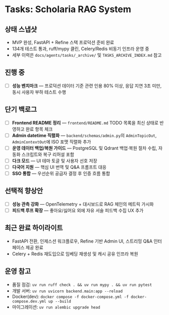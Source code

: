 # Tasks: Scholaria RAG System

## 상태 스냅샷
- MVP 완성, FastAPI + Refine 스택 프로덕션 준비 완료
- 134개 테스트 통과, ruff/mypy 클린, Celery/Redis 비동기 인프라 운영 중
- 세부 이력은 `docs/agents/tasks/_archive/` 및 `TASKS_ARCHIVE_INDEX.md` 참고

## 진행 중
- [ ] **성능 벤치마크** — 프로덕션 데이터 기준 관련 인용 80% 이상, 응답 지연 3초 미만, 동시 사용자 부하 테스트 수행

## 단기 백로그
- [ ] **Frontend README 정리** — `frontend/README.md` TODO 목록을 최신 상태로 반영하고 완료 항목 체크
- [ ] **Admin datetime 직렬화** — `backend/schemas/admin.py`의 `AdminTopicOut`, `AdminContextOut`에 ISO 포맷 직렬화 추가
- [ ] **운영 데이터 백업/복원 가이드** — PostgreSQL 및 Qdrant 백업·복원 절차 수립, 자동화 스크립트와 복구 리허설 포함
- [ ] **다크 모드** — UI 테마 토글 및 사용자 선호 저장
- [ ] **다국어 지원** — 핵심 UI 번역 및 Q&A 프롬프트 대응
- [ ] **SSO 통합** — 우선순위 공급자 결정 후 인증 흐름 통합

## 선택적 향상안
- [ ] **성능 관측 강화** — OpenTelemetry + 대시보드로 RAG 체인의 메트릭 가시화
- [ ] **피드백 루프 확장** — 좋아요/싫어요 외에 자유 서술 피드백 수집 UX 추가

## 최근 완료 하이라이트
- FastAPI 전환, 인제스션 워크플로우, Refine 기반 Admin UI, 스트리밍 Q&A 인터페이스 제공 완료
- Celery + Redis 재도입으로 임베딩 재생성 및 캐시 공유 인프라 복원

## 운영 참고
- 품질 점검: `uv run ruff check . && uv run mypy . && uv run pytest`
- 개발 서버: `uv run uvicorn backend.main:app --reload`
- Docker(dev): `docker compose -f docker-compose.yml -f docker-compose.dev.yml up --build`
- 마이그레이션: `uv run alembic upgrade head`
